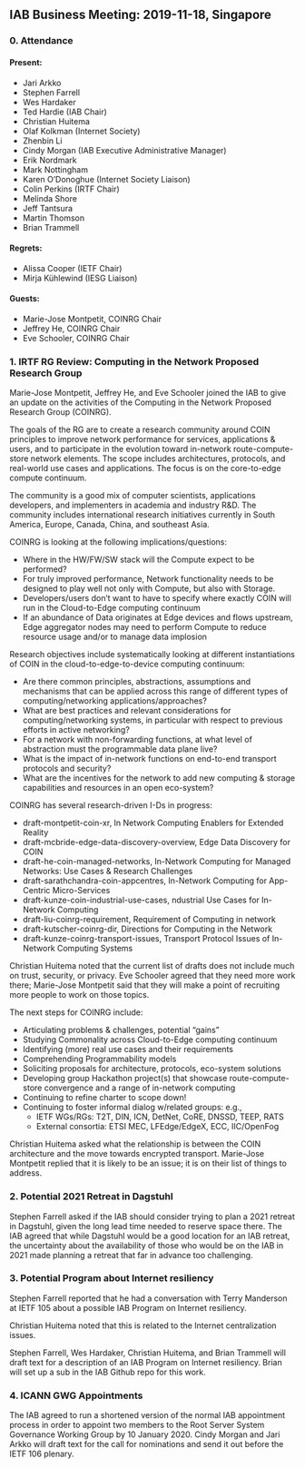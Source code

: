 
IAB Business Meeting: 2019-11-18, Singapore
-------------------------------------------


### 0. Attendance


#### Present:


* Jari Arkko
* Stephen Farrell
* Wes Hardaker
* Ted Hardie (IAB Chair)
* Christian Huitema
* Olaf Kolkman (Internet Society)
* Zhenbin Li
* Cindy Morgan (IAB Executive Administrative Manager)
* Erik Nordmark
* Mark Nottingham
* Karen O’Donoghue (Internet Society Liaison)
* Colin Perkins (IRTF Chair)
* Melinda Shore
* Jeff Tantsura
* Martin Thomson
* Brian Trammell


#### Regrets:


* Alissa Cooper (IETF Chair)
* Mirja Kühlewind (IESG Liaison)


#### Guests:


* Marie-Jose Montpetit, COINRG Chair
* Jeffrey He, COINRG Chair
* Eve Schooler, COINRG Chair


### 1. IRTF RG Review: Computing in the Network Proposed Research Group


Marie-Jose Montpetit, Jeffrey He, and Eve Schooler joined the IAB to give an update on the activities of the Computing in the Network Proposed Research Group (COINRG).


The goals of the RG are to create a research community around COIN principles to improve network performance for services, applications & users, and to participate in the evolution toward in-network route-compute-store network elements. The scope includes architectures, protocols, and real-world use cases and applications. The focus is on the core-to-edge compute continuum.


The community is a good mix of computer scientists, applications developers, and implementers in academia and industry R&D. The community includes international research initiatives currently in South America, Europe, Canada, China, and southeast Asia.


COINRG is looking at the following implications/questions:


* Where in the HW/FW/SW stack will the Compute expect to be performed?
* For truly improved performance, Network functionality needs to be designed to play well not only with Compute, but also with Storage.
* Developers/users don’t want to have to specify where exactly COIN will run in the Cloud-to-Edge computing continuum
* If an abundance of Data originates at Edge devices and flows upstream, Edge aggregator nodes may need to perform Compute to reduce resource usage and/or to manage data implosion


Research objectives include systematically looking at different instantiations of COIN in the cloud-to-edge-to-device computing continuum:


* Are there common principles, abstractions, assumptions and mechanisms that can be applied across this range of different types of computing/networking applications/approaches?
* What are best practices and relevant considerations for computing/networking systems, in particular with respect to previous efforts in active networking?
* For a network with non-forwarding functions, at what level of abstraction must the programmable data plane live?
* What is the impact of in-network functions on end-to-end transport protocols and security?
* What are the incentives for the network to add new computing & storage capabilities and resources in an open eco-system?


COINRG has several research-driven I-Ds in progress:


* draft-montpetit-coin-xr, In Network Computing Enablers for Extended Reality
* draft-mcbride-edge-data-discovery-overview, Edge Data Discovery for COIN
* draft-he-coin-managed-networks, In-Network Computing for Managed Networks: Use Cases & Research Challenges
* draft-sarathchandra-coin-appcentres, In-Network Computing for App-Centric Micro-Services
* draft-kunze-coin-industrial-use-cases, ndustrial Use Cases for In-Network Computing
* draft-liu-coinrg-requirement, Requirement of Computing in network
* draft-kutscher-coinrg-dir, Directions for Computing in the Network
* draft-kunze-coinrg-transport-issues, Transport Protocol Issues of In-Network Computing Systems


Christian Huitema noted that the current list of drafts does not include much on trust, security, or privacy. Eve Schooler agreed that they need more work there; Marie-Jose Montpetit said that they will make a point of recruiting more people to work on those topics.


The next steps for COINRG include:


* Articulating problems & challenges, potential “gains”
* Studying Commonality across Cloud-to-Edge computing continuum
* Identifying (more) real use cases and their requirements
* Comprehending Programmability models
* Soliciting proposals for architecture, protocols, eco-system solutions
* Developing group Hackathon project(s) that showcase route-compute-store convergence and a range of in-network computing
* Continuing to refine charter to scope down!
* Continuing to foster informal dialog w/related groups: e.g.,
	+ IETF WGs/RGs: T2T, DIN, ICN, DetNet, CoRE, DNSSD, TEEP, RATS
	+ External consortia: ETSI MEC, LFEdge/EdgeX, ECC, IIC/OpenFog


Christian Huitema asked what the relationship is between the COIN architecture and the move towards encrypted transport. Marie-Jose Montpetit replied that it is likely to be an issue; it is on their list of things to address.


### 2. Potential 2021 Retreat in Dagstuhl


Stephen Farrell asked if the IAB should consider trying to plan a 2021 retreat in Dagstuhl, given the long lead time needed to reserve space there. The IAB agreed that while Dagstuhl would be a good location for an IAB retreat, the uncertainty about the availability of those who would be on the IAB in 2021 made planning a retreat that far in advance too challenging.


### 3. Potential Program about Internet resiliency


Stephen Farrell reported that he had a conversation with Terry Manderson at IETF 105 about a possible IAB Program on Internet resiliency.


Christian Huitema noted that this is related to the Internet centralization issues.


Stephen Farrell, Wes Hardaker, Christian Huitema, and Brian Trammell will draft text for a description of an IAB Program on Internet resiliency. Brian will set up a sub in the IAB Github repo for this work.


### 4. ICANN GWG Appointments


The IAB agreed to run a shortened version of the normal IAB appointment process in order to appoint two members to the Root Server System Governance Working Group by 10 January 2020. Cindy Morgan and Jari Arkko will draft text for the call for nominations and send it out before the IETF 106 plenary.


